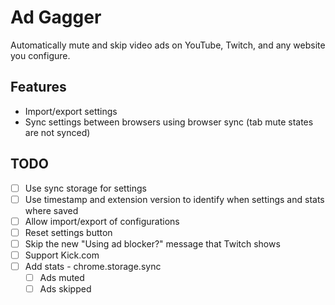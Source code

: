 # Ad Gagger

Automatically mute and skip video ads on YouTube, Twitch, and any website you configure.

## Features

- Import/export settings
- Sync settings between browsers using browser sync (tab mute states are not synced)

## TODO

- [ ] Use sync storage for settings
- [ ] Use timestamp and extension version to identify when settings and stats where saved
- [ ] Allow import/export of configurations
- [ ] Reset settings button
- [ ] Skip the new "Using ad blocker?" message that Twitch shows
- [ ] Support Kick.com
- [ ] Add stats - chrome.storage.sync
  - [ ] Ads muted
  - [ ] Ads skipped
